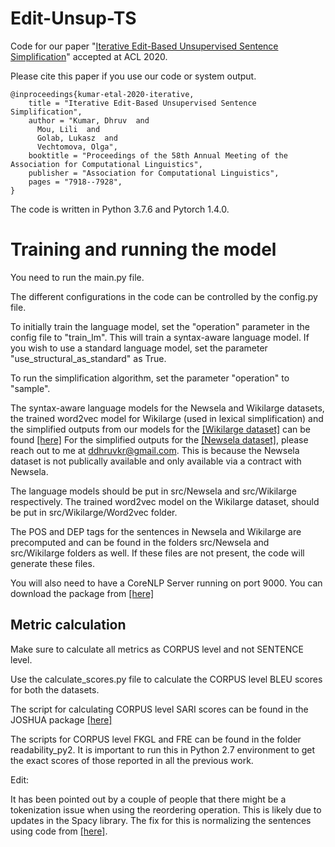 # Edit-Unsup-TS

Code for our paper "[Iterative Edit-Based Unsupervised Sentence Simplification](https://www.aclweb.org/anthology/2020.acl-main.707.pdf)" accepted at ACL 2020.

Please cite this paper if you use our code or system output.

```
@inproceedings{kumar-etal-2020-iterative,
    title = "Iterative Edit-Based Unsupervised Sentence Simplification",
    author = "Kumar, Dhruv  and
      Mou, Lili  and
      Golab, Lukasz  and
      Vechtomova, Olga",
    booktitle = "Proceedings of the 58th Annual Meeting of the Association for Computational Linguistics",
    publisher = "Association for Computational Linguistics",
    pages = "7918--7928",
}
```

The code is written in Python 3.7.6 and Pytorch 1.4.0.

# Training and running the model

You need to run the main.py file.

The different configurations in the code can be controlled by the config.py file.

To initially train the language model, set the "operation" parameter in the config file to "train_lm". This will train a syntax-aware language model. If you wish to use a standard language model, set the parameter "use_structural_as_standard" as True.

To run the simplification algorithm, set the parameter "operation" to "sample".

The syntax-aware language models for the Newsela and Wikilarge datasets, the trained word2vec model for Wikilarge (used in lexical simplification) and the simplified outputs from our models for the [[Wikilarge dataset]](https://github.com/XingxingZhang/dress) can be found [[here]](https://drive.google.com/drive/folders/1We3YeS6O9iReXvcxG4XKx0pMO6bIggUR?usp=sharing)
For the simplified outputs for the [[Newsela dataset]](https://newsela.com/data/), please reach out to me at ddhruvkr@gmail.com. This is because the Newsela dataset is not publically available and only available via a contract with Newsela.

The language models should be put in src/Newsela and src/Wikilarge respectively. The trained word2vec model on the Wikilarge dataset, should be put in src/Wikilarge/Word2vec folder.

The POS and DEP tags for the sentences in Newsela and Wikilarge are precomputed and can be found in the folders src/Newsela and src/Wikilarge folders as well. If these files are not present, the code will generate these files.

You will also need to have a CoreNLP Server running on port 9000. You can download the package from [[here]](https://stanfordnlp.github.io/CoreNLP/download.html)


## Metric calculation

Make sure to calculate all metrics as CORPUS level and not SENTENCE level.

Use the calculate_scores.py file to calculate the CORPUS level BLEU scores for both the datasets.

The script for calculating CORPUS level SARI scores can be found in the JOSHUA package [[here]](https://github.com/XingxingZhang/dress/tree/master/experiments/evaluation/SARI)

The scripts for CORPUS level FKGL and FRE can be found in the folder readability_py2. It is important to run this in Python 2.7 environment to get the exact scores of those reported in all the previous work.

Edit:

It has been pointed out by a couple of people that there might be a tokenization issue when using the reordering operation. This is likely due to updates in the Spacy library. The fix for this is normalizing the sentences using code from [[here]](https://github.com/feralvam/easse/blob/580bba7e1378fc8289c663f864e0487188fe8067/easse/utils/preprocessing.py#L7).

